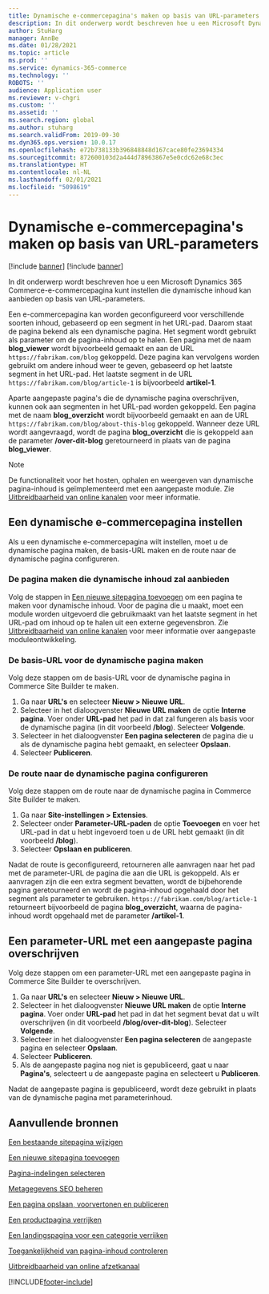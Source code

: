 ```yaml
---
title: Dynamische e-commercepagina's maken op basis van URL-parameters
description: In dit onderwerp wordt beschreven hoe u een Microsoft Dynamics 365 Commerce-e-commercepagina kunt instellen die dynamische inhoud kan aanbieden op basis van URL-parameters.
author: StuHarg
manager: AnnBe
ms.date: 01/28/2021
ms.topic: article
ms.prod: ''
ms.service: dynamics-365-commerce
ms.technology: ''
ROBOTS: ''
audience: Application user
ms.reviewer: v-chgri
ms.custom: ''
ms.assetid: ''
ms.search.region: global
ms.author: stuharg
ms.search.validFrom: 2019-09-30
ms.dyn365.ops.version: 10.0.17
ms.openlocfilehash: e72b738133b396848848d167cace80fe23694334
ms.sourcegitcommit: 872600103d2a444d78963867e5e0cdc62e68c3ec
ms.translationtype: HT
ms.contentlocale: nl-NL
ms.lasthandoff: 02/01/2021
ms.locfileid: "5098619"
---
```

# <a name="create-dynamic-e-commerce-pages-based-on-url-parameters"></a>Dynamische e-commercepagina's maken op basis van URL-parameters

[!include [banner](includes/banner.md)]
[!include [banner](includes/preview-banner.md)]

In dit onderwerp wordt beschreven hoe u een Microsoft Dynamics 365 Commerce-e-commercepagina kunt instellen die dynamische inhoud kan aanbieden op basis van URL-parameters.

Een e-commercepagina kan worden geconfigureerd voor verschillende soorten inhoud, gebaseerd op een segment in het URL-pad. Daarom staat de pagina bekend als een dynamische pagina. Het segment wordt gebruikt als parameter om de pagina-inhoud op te halen. Een pagina met de naam **blog\_viewer** wordt bijvoorbeeld gemaakt en aan de URL `https://fabrikam.com/blog` gekoppeld. Deze pagina kan vervolgens worden gebruikt om andere inhoud weer te geven, gebaseerd op het laatste segment in het URL-pad. Het laatste segment in de URL `https://fabrikam.com/blog/article-1` is bijvoorbeeld **artikel-1**.

Aparte aangepaste pagina's die de dynamische pagina overschrijven, kunnen ook aan segmenten in het URL-pad worden gekoppeld. Een pagina met de naam **blog\_overzicht** wordt bijvoorbeeld gemaakt en aan de URL `https://fabrikam.com/blog/about-this-blog` gekoppeld. Wanneer deze URL wordt aangevraagd, wordt de pagina **blog\_overzicht** die is gekoppeld aan de parameter **/over-dit-blog** geretourneerd in plaats van de pagina **blog\_viewer**.

> [!NOTE]
> De functionaliteit voor het hosten, ophalen en weergeven van dynamische pagina-inhoud is geïmplementeerd met een aangepaste module. Zie [Uitbreidbaarheid van online kanalen](e-commerce-extensibility/overview.md) voor meer informatie.

## <a name="set-up-a-dynamic-e-commerce-page"></a>Een dynamische e-commercepagina instellen

Als u een dynamische e-commercepagina wilt instellen, moet u de dynamische pagina maken, de basis-URL maken en de route naar de dynamische pagina configureren.

### <a name="create-the-page-that-will-serve-dynamic-content"></a>De pagina maken die dynamische inhoud zal aanbieden

Volg de stappen in [Een nieuwe sitepagina toevoegen](add-new-page.md) om een pagina te maken voor dynamische inhoud. Voor de pagina die u maakt, moet een module worden uitgevoerd die gebruikmaakt van het laatste segment in het URL-pad om inhoud op te halen uit een externe gegevensbron. Zie [Uitbreidbaarheid van online kanalen](e-commerce-extensibility/overview.md) voor meer informatie over aangepaste moduleontwikkeling.

### <a name="create-the-base-url-for-the-dynamic-page"></a>De basis-URL voor de dynamische pagina maken

Volg deze stappen om de basis-URL voor de dynamische pagina in Commerce Site Builder te maken.

1. Ga naar **URL's** en selecteer **Nieuw \> Nieuwe URL**.
1. Selecteer in het dialoogvenster **Nieuwe URL maken** de optie **Interne pagina**. Voer onder **URL-pad** het pad in dat zal fungeren als basis voor de dynamische pagina (in dit voorbeeld **/blog**). Selecteer **Volgende**.
1. Selecteer in het dialoogvenster **Een pagina selecteren** de pagina die u als de dynamische pagina hebt gemaakt, en selecteer **Opslaan**.
1. Selecteer **Publiceren**.

### <a name="configure-the-route-to-the-dynamic-page"></a>De route naar de dynamische pagina configureren

Volg deze stappen om de route naar de dynamische pagina in Commerce Site Builder te maken.

1. Ga naar **Site-instellingen \> Extensies**.
1. Selecteer onder **Parameter-URL-paden** de optie **Toevoegen** en voer het URL-pad in dat u hebt ingevoerd toen u de URL hebt gemaakt (in dit voorbeeld **/blog**).
1. Selecteer **Opslaan en publiceren**.

Nadat de route is geconfigureerd, retourneren alle aanvragen naar het pad met de parameter-URL de pagina die aan die URL is gekoppeld. Als er aanvragen zijn die een extra segment bevatten, wordt de bijbehorende pagina geretourneerd en wordt de pagina-inhoud opgehaald door het segment als parameter te gebruiken. `https://fabrikam.com/blog/article-1` retourneert bijvoorbeeld de pagina **blog\_overzicht**, waarna de pagina-inhoud wordt opgehaald met de parameter **/artikel-1**.

## <a name="override-a-parameterized-url-with-a-custom-page"></a>Een parameter-URL met een aangepaste pagina overschrijven

Volg deze stappen om een parameter-URL met een aangepaste pagina in Commerce Site Builder te overschrijven.

1. Ga naar **URL's** en selecteer **Nieuw \> Nieuwe URL**.
1. Selecteer in het dialoogvenster **Nieuwe URL maken** de optie **Interne pagina**. Voer onder **URL-pad** het pad in dat het segment bevat dat u wilt overschrijven (in dit voorbeeld **/blog/over-dit-blog**). Selecteer **Volgende**.
1. Selecteer in het dialoogvenster **Een pagina selecteren** de aangepaste pagina en selecteer **Opslaan**.
1. Selecteer **Publiceren**.
1. Als de aangepaste pagina nog niet is gepubliceerd, gaat u naar **Pagina's**, selecteert u de aangepaste pagina en selecteert u **Publiceren**.

Nadat de aangepaste pagina is gepubliceerd, wordt deze gebruikt in plaats van de dynamische pagina met parameterinhoud.

## <a name="additional-resources"></a>Aanvullende bronnen

[Een bestaande sitepagina wijzigen](modify-existing-page.md)

[Een nieuwe sitepagina toevoegen](add-new-page.md)

[Pagina-indelingen selecteren](select-page-layouts.md)

[Metagegevens SEO beheren](manage-seo-metadata.md)

[Een pagina opslaan, voorvertonen en publiceren](save-preview-publish-page.md)

[Een productpagina verrijken](enrich-product-page.md)

[Een landingspagina voor een categorie verrijken](enrich-category-page.md)

[Toegankelijkheid van pagina-inhoud controleren](verify-accessibility.md)

[Uitbreidbaarheid van online afzetkanaal](e-commerce-extensibility/overview.md)


[!INCLUDE[footer-include](../includes/footer-banner.md)]